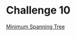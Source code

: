 Challenge 10
============

[Minimum Spanning Tree](https://www3.nd.edu/~pbui/teaching/cse.30331.fa16/challenge10.html)
